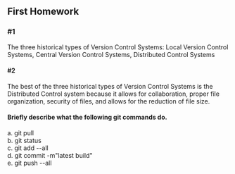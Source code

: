 ## First Homework  

### #1  
The three historical types of Version Control Systems: Local Version Control Systems, Central Version Control Systems, Distributed Control Systems   
#### #2  
The best of the three historical types of Version Control Systems is the Distributed Control system because it allows for collaboration, proper file organization, security of files, and allows for the reduction of file size.   
#### Briefly describe what the following git commands do.  
a. git pull  
b. git status  
c. git add --all  
d. git commit -m"latest build"  
e. git push --all  
